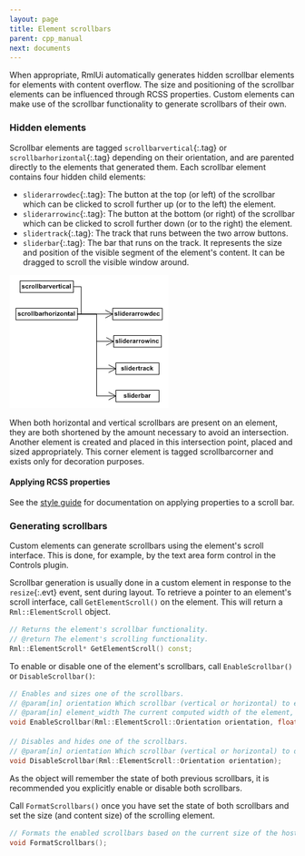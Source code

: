 ```yaml
---
layout: page
title: Element scrollbars
parent: cpp_manual
next: documents
---
```


When appropriate, RmlUi automatically generates hidden scrollbar elements for elements with content overflow. The size and positioning of the scrollbar elements can be influenced through RCSS properties. Custom elements can make use of the scrollbar functionality to generate scrollbars of their own.

### Hidden elements

Scrollbar elements are tagged `scrollbarvertical`{:.tag} or `scrollbarhorizontal`{:.tag} depending on their orientation, and are parented directly to the elements that generated them. Each scrollbar element contains four hidden child elements:

* `sliderarrowdec`{:.tag}: The button at the top (or left) of the scrollbar which can be clicked to scroll further up (or to the left) the element.
* `sliderarrowinc`{:.tag}: The button at the bottom (or right) of the scrollbar which can be clicked to scroll further down (or to the right) the element.
* `slidertrack`{:.tag}: The track that runs between the two arrow buttons.
* `sliderbar`{:.tag}: The bar that runs on the track. It represents the size and position of the visible segment of the element's content. It can be dragged to scroll the visible window around. 

![scrollbars_1.gif](scrollbars_1.gif)

When both horizontal and vertical scrollbars are present on an element, they are both shortened by the amount necessary to avoid an intersection. Another element is created and placed in this intersection point, placed and sized appropriately. This corner element is tagged scrollbarcorner and exists only for decoration purposes.

#### Applying RCSS properties

See the [style guide](../style_guide.html) for documentation on applying properties to a scroll bar.

### Generating scrollbars

Custom elements can generate scrollbars using the element's scroll interface. This is done, for example, by the text area form control in the Controls plugin.

Scrollbar generation is usually done in a custom element in response to the `resize`{:.evt} event, sent during layout. To retrieve a pointer to an element's scroll interface, call `GetElementScroll()` on the element. This will return a `Rml::ElementScroll` object.

```cpp
// Returns the element's scrollbar functionality.
// @return The element's scrolling functionality.
Rml::ElementScroll* GetElementScroll() const;
```

To enable or disable one of the element's scrollbars, call `EnableScrollbar()` or `DisableScrollbar()`:

```cpp
// Enables and sizes one of the scrollbars.
// @param[in] orientation Which scrollbar (vertical or horizontal) to enable.
// @param[in] element_width The current computed width of the element, used only to resolve percentage properties.
void EnableScrollbar(Rml::ElementScroll::Orientation orientation, float element_width);

// Disables and hides one of the scrollbars.
// @param[in] orientation Which scrollbar (vertical or horizontal) to disable.
void DisableScrollbar(Rml::ElementScroll::Orientation orientation);
```

As the object will remember the state of both previous scrollbars, it is recommended you explicitly enable or disable both scrollbars.

Call `FormatScrollbars()` once you have set the state of both scrollbars and set the size (and content size) of the scrolling element.

```cpp
// Formats the enabled scrollbars based on the current size of the host element.
void FormatScrollbars();
```
